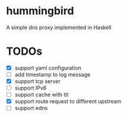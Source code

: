 # hummingbird
A simple dns proxy implemented in Haskell

# TODOs
- [x] support yaml configuration
- [ ] add timestamp to log message
- [x] support tcp server
- [ ] support IPv6
- [ ] support cache with ttl
- [x] support route request to different upstream 
- [ ] support edns